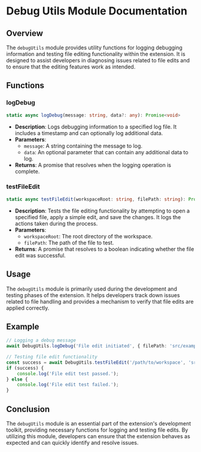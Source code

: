 # Debug Utils Module Documentation

## Overview
The `debugUtils` module provides utility functions for logging debugging information and testing file editing functionality within the extension. It is designed to assist developers in diagnosing issues related to file edits and to ensure that the editing features work as intended.

## Functions

### logDebug
```typescript
static async logDebug(message: string, data?: any): Promise<void>
```
- **Description**: Logs debugging information to a specified log file. It includes a timestamp and can optionally log additional data.
- **Parameters**:
  - `message`: A string containing the message to log.
  - `data`: An optional parameter that can contain any additional data to log.
- **Returns**: A promise that resolves when the logging operation is complete.

### testFileEdit
```typescript
static async testFileEdit(workspaceRoot: string, filePath: string): Promise<boolean>
```
- **Description**: Tests the file editing functionality by attempting to open a specified file, apply a simple edit, and save the changes. It logs the actions taken during the process.
- **Parameters**:
  - `workspaceRoot`: The root directory of the workspace.
  - `filePath`: The path of the file to test.
- **Returns**: A promise that resolves to a boolean indicating whether the file edit was successful.

## Usage
The `debugUtils` module is primarily used during the development and testing phases of the extension. It helps developers track down issues related to file handling and provides a mechanism to verify that file edits are applied correctly.

## Example
```typescript
// Logging a debug message
await DebugUtils.logDebug('File edit initiated', { filePath: 'src/example.ts' });

// Testing file edit functionality
const success = await DebugUtils.testFileEdit('/path/to/workspace', 'src/example.ts');
if (success) {
    console.log('File edit test passed.');
} else {
    console.log('File edit test failed.');
}
```

## Conclusion
The `debugUtils` module is an essential part of the extension's development toolkit, providing necessary functions for logging and testing file edits. By utilizing this module, developers can ensure that the extension behaves as expected and can quickly identify and resolve issues.